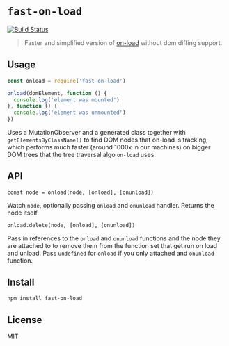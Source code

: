 # `fast-on-load`

[![Build Status](https://travis-ci.org/hyperdivision/fast-on-load.svg?branch=master)](https://travis-ci.org/hyperdivision/fast-on-load)

> Faster and simplified version of [on-load](https://github.com/shama/on-load) without dom diffing support.

## Usage

``` js
const onload = require('fast-on-load')

onload(domElement, function () {
  console.log('element was mounted')
}, function () {
  console.log('element was unmounted')
})
```

Uses a MutationObserver and a generated class together with `getElementsByClassName()` to find DOM nodes that on-load is tracking, which performs
much faster (around 1000x in our machines) on bigger DOM trees that the tree traversal algo `on-load` uses.

## API

`const node = onload(node, [onload], [onunload])`

Watch `node`, optionally passing `onload` and `onunload` handler.
Returns the node itself.

`onload.delete(node, [onload], [onunload])`

Pass in references to the `onload` and `onunload` functions and the node they are attached to to remove them from the function set that get run on load and unload.  Pass `undefined` for `onload` if you only attached and `onunload` function.

## Install

```sh
npm install fast-on-load
```

## License

MIT
